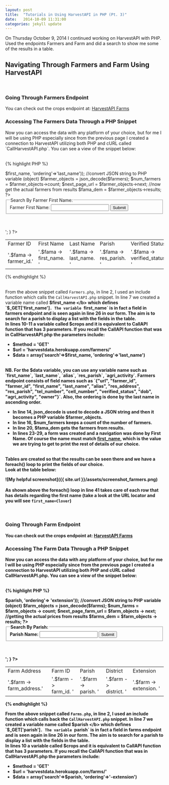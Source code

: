 ```yaml
---
layout: post
title:  "Tutorials in Using HarvestAPI in PHP (Pt. 3)"
date:   2014-10-09 11:31:00
categories: jekyll update
---
```


On Thursday October 9, 2014 I continued working on HarvestAPI with PHP. Used the endpoints Farmers and Farm 
and did a search to show me some of the results in a table. <br/>

<h2> <b> Navigating Through Farmers and Farm Using HarvestAPI </b> </h2> 
<br/>

<h3> <b> Going Through Farmers Endpoint </b> </h3>
You can check out the crops endpoint at: <a href="http://harvestdata.herokuapp.com/farmers/"> HarvestAPI Farms </a>

<h3> <b> Accessing The Farmers Data Through a PHP Snippet </b> </h3> 
Now you can access the data with any platform of your choice, but for me I will be using PHP especially since
from the previous page I created a connection to HarvestAPI utilizing both PHP and cURL called `CallHarvestAPI.php`. 
You can see a view of the snippet below: 
<br/><br/>

{% highlight PHP %}
<?php
	include("CallHarvestAPI.php");
		
	/*---------------------------------------------------------------------------------------*/
	/*---------------------------------- Farmer Details -------------------------------------*/
	/*---------------------------------------------------------------------------------------*/
	$first_name = $_GET['first_name'];

	//call farmers resource to return string
	$farmers = CallAPI('GET', 'harvestdata.herokuapp.com/farmers/', 
					array('search'=>$first_name, 'ordering'=>'last_name'));
		
	//convert JSON string to PHP variable (object)
	$farmer_objects = json_decode($farmers);

	$num_farmers = $farmer_objects->count;
	$next_page_url  = $farmer_objects->next;
		
	//now get the actual farmers from results
	$fama_dem = $farmer_objects->results;		
?>
		
<form action="farmers.php" method="get">
	<fieldset>
		<legend> Search By Farmer First Name: </legend>	
		Farmer First Name: <input type="text" name = "first_name"/> <input type="submit"/>		
	</fieldset>
</form>
<br />
<br />	
<table>
	<tr>
		<td> Farmer ID </td>	
		<td> First Name </td>
		<td> Last Name </td>
		<td> Parish </td>
		<td> Verified Status </td>			
	</tr>			
			
<?php
	foreach ($fama_dem as $fama) {
		echo '<tr>
					<td>'.$fama -> farmer_id.'</td>
					<td>'.$fama -> first_name. '</td>
					<td>'.$fama -> last_name. '</td>
					<td>'.$fama -> res_parish. '</td>
					<td>'.$fama -> verified_status. '</td>
				</tr>';
	}
?>
</table>
{% endhighlight %}
<br/><br/>

From the above snippet called `Farmers.php`, in line 2, I used an include function which calls the `CallHarvestAPI.php` snippet. 
In line 7 we created a variable name called <b> $first_name </b> which defines `$_GET['first_name']`. The variable `first_name` 
is in fact a field in farmers endpoint and is seen again in line 26 in our form. The aim is to search for a parish to display a 
list with the fields in the table. 
<br/>
In lines 10-11 a variable called $crops and it is equivalent to CallAPI function that has 3 parameters. If you recall the CallAPI 
function that was in CallHarvestAPI.php the parameters include:
<ul>
	<li> $method = 'GET' </li>
	<li> $url = 'harvestdata.herokuapp.com/farmers/'</li>
	<li> $data = array('search'=>$first_name, 'ordering'=>'last_name') </li>
</ul>
<br/>
NB. For the $data variable, you can use any variable name such as `first_name`, `last_name`, `alias`, `res_parish`, `agri_activity`.
Farmers endpoint consists of field names such as `{"url", "farmer_id", "farmer_id", "first_name", "last_name", "alias", 
"res_address", "res_parish", "tel_number", "cell_number", "verified_status", "dob", "agri_activity", "owner"}`. Also, the ordering 
is done by the last name in ascending order.

<ul>
	<li> 
		In line 14, json_decode is used to decode a JSON string and then it becomes a PHP variable  <b>$farmer_objects</b>. 
	</li>
	<li> 
		In line 16, <b>$num_farmers</b> keeps a count of the number of farmers. 
	</li>
	<li> 
		In line 20, <b> $fama_dem </b> gets the farmers from results.	
	</li>
	<li>
		In lines 23-29, a form was created and a navigation was done by First Name. Of course the name must match 
		<b><u>first_name</u></b>, which is the value we are trying to get to print the rest of details of our choice. 
	</li>
</ul>
<br/>
Tables are created so that the results can be seen there and we have a foreach() loop to print the fields of our choice.<br />
Look at the table below: <br/>

![My helpful screenshot]({{ site.url }}/assets/screenshot_farmers.png)
<br/><br/>
As shown above the foreach() loop in line 41 takes care of each row that has details regarding the first name (take a look at 
the URL locator and you will see `first_name=Clover`)
<br/><br/><br/>

<h3> <b> Going Through Farm Endpoint </b> </h3>
You can check out the crops endpoint at: <a href="http://harvestdata.herokuapp.com/farms/"> HarvestAPI Farms </a> <br/>

<h3> <b> Accessing The Farm Data Through a PHP Snippet </b> </h3>
Now you can access the data with any platform of your choice, but for me I will be using PHP especially since from the previous page
I created a connection to HarvestAPI utilizing both PHP and cURL called CallHarvestAPI.php. You can see a view of the snippet below:
<br/><br/>

{% highlight PHP %}
<?php
	include("CallHarvestAPI.php");

	/*---------------------------------------------------------------------*/
	/*--------------------------- Farm Details ----------------------------*/
	/*---------------------------------------------------------------------*/
		
	$parish = $_GET['parish'];
		
	// call farms resource to return string
	$farms = CallAPI('GET', 'harvestdata.herokuapp.com/farms/', 
				array('search'=> $parish, 'ordering'=> 'extension'));

	//convert JSON string to PHP variable (object)
	$farm_objects = json_decode($farms);

	$num_farms = $farm_objects -> count;
	$next_page_farm_url = $farm_objects -> next;

	//getting the actual prices from results
	$farms_dem = $farm_objects -> results;
?>

<form action="farms.php" method="get">
	<fieldset>
		<legend> Search By Parish: </legend>	
		Parish Name: <input type="text" name = "parish"/> <input type="submit"/>		
	</fieldset>
</form>
<br />
<br />
<table>
	<tr>
		<td> Farm Address </td>
		<td> Farm ID </td>	
		<td> Parish </td>
		<td> District </td>
		<td> Extension </td>
	</tr>

<?php
foreach($farms_dem as $farm)
{
	echo '<tr>
		<td>'.$farm -> farm_address.'</td>
		<td>'.$farm -> farm_id. '</td>
		<td>'.$farm -> parish. '</td>
		<td>'.$farm -> district. '</td>
		<td>'.$farm -> extension. '</td>
	</tr>';	
}
?>
</table>

{% endhighlight %}

From the above snippet called `Farms.php`, in line 2, I used an include function which calls back the `CallHarvestAPI.php` snippet.
In line 7 we created a variable name called <b> $parish </b> which defines `$_GET['parish']`. The variable `parish` is in fact 
a field in farms endpoint and is seen again in line 26 in our form. The aim is to search for a parish to display a list with the 
fields in the table.
<br/>
In lines 10 a variable called $crops and it is equivalent to CallAPI function that has 3 parameters. 
If you recall the CallAPI function that was in CallHarvestAPI.php the parameters include:
<ul>
	<li> $method = 'GET' </li>
	<li> $url = 'harvestdata.herokuapp.com/farms/'</li>
	<li> $data = array('search'=>$parish, 'ordering'=>'-extension') </li>
</ul>